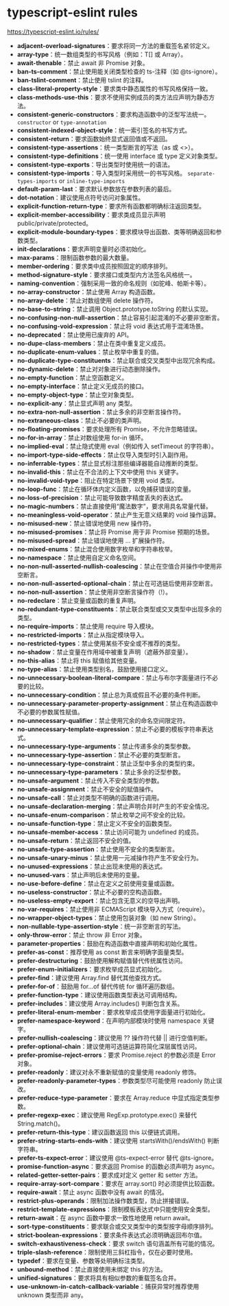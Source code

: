 # typescript-eslint rules

https://typescript-eslint.io/rules/

- **adjacent-overload-signatures**：要求将同一方法的重载签名紧邻定义。
- **array-type**：统一数组类型的书写风格（例如：T[] 或 Array<T>）。
- **await-thenable**：禁止 await 非 Promise 对象。
- **ban-ts-comment**：禁止使用能关闭类型检查的 ts-注释（如 @ts-ignore）。
- **ban-tslint-comment**：禁止使用 tslint 的注释。
- **class-literal-property-style**：要求类中静态属性的书写风格保持一致。
- **class-methods-use-this**：要求不使用实例成员的类方法应声明为静态方法。
- **consistent-generic-constructors**：要求构造函数中的泛型写法统一。
  `constructor` or `type-annotation`
- **consistent-indexed-object-style**：统一索引签名的书写方式。
- **consistent-return**：要求函数始终显式返回值或不返回。
- **consistent-type-assertions**：统一类型断言的写法（as 或 <>）。
- **consistent-type-definitions**：统一使用 interface 或 type 定义对象类型。
- **consistent-type-exports**：导出类型时使用统一的语法。
- **consistent-type-imports**：导入类型时采用统一的书写风格。
  `separate-types-imports` or `inline-type-imports`
- **default-param-last**：要求默认参数放在参数列表的最后。
- **dot-notation**：建议使用点符号访问对象属性。
- **explicit-function-return-type**：要求所有函数都明确标注返回类型。
- **explicit-member-accessibility**：要求类成员显示声明 public/private/protected。
- **explicit-module-boundary-types**：要求模块导出函数、类等明确返回和参数类型。
- **init-declarations**：要求声明变量时必须初始化。
- **max-params**：限制函数参数的最大数量。
- **member-ordering**：要求类中成员按照固定的顺序排列。
- **method-signature-style**：要求接口或类型内方法签名风格统一。
- **naming-convention**：强制采用一致的命名规则（如驼峰、帕斯卡等）。
- **no-array-constructor**：禁止使用 Array 构造函数。
- **no-array-delete**：禁止对数组使用 delete 操作符。
- **no-base-to-string**：禁止调用 Object.prototype.toString 的默认实现。
- **no-confusing-non-null-assertion**：禁止容易引起混淆的不必要非空断言。
- **no-confusing-void-expression**：禁止将 void 表达式用于混淆场景。
- **no-deprecated**：禁止使用已废弃的 API。
- **no-dupe-class-members**：禁止在类中重复定义成员。
- **no-duplicate-enum-values**：禁止枚举中重复的值。
- **no-duplicate-type-constituents**：禁止联合或交叉类型中出现冗余构成。
- **no-dynamic-delete**：禁止对对象进行动态删除操作。
- **no-empty-function**：禁止空函数定义。
- **no-empty-interface**：禁止定义无成员的接口。
- **no-empty-object-type**：禁止空对象类型。
- **no-explicit-any**：禁止显式声明 any 类型。
- **no-extra-non-null-assertion**：禁止多余的非空断言操作符。
- **no-extraneous-class**：禁止不必要的类声明。
- **no-floating-promises**：要求处理所有 Promise，不允许忽略错误。
- **no-for-in-array**：禁止对数组使用 for-in 循环。
- **no-implied-eval**：禁止隐式使用 eval（例如传入 setTimeout 的字符串）。
- **no-import-type-side-effects**：禁止仅导入类型时引入副作用。
- **no-inferrable-types**：禁止显式标注那些编译器能自动推断的类型。
- **no-invalid-this**：禁止在不合法的上下文中使用 this 关键字。
- **no-invalid-void-type**：阻止在特定场景下使用 void 类型。
- **no-loop-func**：禁止在循环体内定义函数，以免捕获错误的变量。
- **no-loss-of-precision**：禁止可能导致数字精度丢失的表达式。
- **no-magic-numbers**：禁止直接使用“魔法数字”，要求用具名常量代替。
- **no-meaningless-void-operator**：禁止产生无意义结果的 void 操作运算。
- **no-misused-new**：禁止错误地使用 new 操作符。
- **no-misused-promises**：禁止将 Promise 用于非 Promise 预期的场景。
- **no-misused-spread**：禁止错误地使用 ... 扩展操作符。
- **no-mixed-enums**：禁止混合使用数字枚举和字符串枚举。
- **no-namespace**：禁止使用自定义命名空间。
- **no-non-null-asserted-nullish-coalescing**：禁止在空值合并操作中使用非空断言。
- **no-non-null-asserted-optional-chain**：禁止在可选链后使用非空断言。
- **no-non-null-assertion**：禁止使用非空断言操作符（!）。
- **no-redeclare**：禁止变量或函数的重复声明。
- **no-redundant-type-constituents**：禁止联合类型或交叉类型中出现多余的类型。
- **no-require-imports**：禁止使用 require 导入模块。
- **no-restricted-imports**：禁止从指定模块导入。
- **no-restricted-types**：禁止使用某些不安全或不推荐的类型。
- **no-shadow**：禁止变量在作用域中被重复声明（遮蔽外部变量）。
- **no-this-alias**：禁止将 this 赋值给其他变量。
- **no-type-alias**：禁止使用类型别名，鼓励使用接口定义。
- **no-unnecessary-boolean-literal-compare**：禁止与布尔字面量进行不必要的比较。
- **no-unnecessary-condition**：禁止总为真或假且不必要的条件判断。
- **no-unnecessary-parameter-property-assignment**：禁止在构造函数中不必要的参数属性赋值。
- **no-unnecessary-qualifier**：禁止使用冗余的命名空间限定符。
- **no-unnecessary-template-expression**：禁止不必要的模板字符串表达式。
- **no-unnecessary-type-arguments**：禁止传递多余的类型参数。
- **no-unnecessary-type-assertion**：禁止不必要的类型断言。
- **no-unnecessary-type-constraint**：禁止泛型中多余的类型约束。
- **no-unnecessary-type-parameters**：禁止多余的泛型参数。
- **no-unsafe-argument**：禁止传入不安全类型的参数。
- **no-unsafe-assignment**：禁止不安全的赋值操作。
- **no-unsafe-call**：禁止对类型不明确的函数进行调用。
- **no-unsafe-declaration-merging**：禁止声明合并时产生的不安全情况。
- **no-unsafe-enum-comparison**：禁止枚举之间不安全的比较。
- **no-unsafe-function-type**：禁止定义不安全的函数类型。
- **no-unsafe-member-access**：禁止访问可能为 undefined 的成员。
- **no-unsafe-return**：禁止返回不安全的值。
- **no-unsafe-type-assertion**：禁止使用不安全的类型断言。
- **no-unsafe-unary-minus**：禁止使用一元减操作符产生不安全行为。
- **no-unused-expressions**：禁止出现未使用的表达式。
- **no-unused-vars**：禁止声明后未使用的变量。
- **no-use-before-define**：禁止在定义之前使用变量或函数。
- **no-useless-constructor**：禁止不必要的空构造函数。
- **no-useless-empty-export**：禁止包含无意义的空导出声明。
- **no-var-requires**：禁止使用非 ECMAScript 模块导入方式（require）。
- **no-wrapper-object-types**：禁止使用包装对象（如 new String）。
- **non-nullable-type-assertion-style**：统一非空断言的写法。
- **only-throw-error**：禁止 throw 非 Error 对象。
- **parameter-properties**：鼓励在构造函数中直接声明和初始化属性。
- **prefer-as-const**：推荐使用 as const 断言来明确字面量类型。
- **prefer-destructuring**：鼓励使用解构赋值替代传统属性访问。
- **prefer-enum-initializers**：要求枚举成员显式初始化。
- **prefer-find**：建议使用 Array.find 替代其他查找方式。
- **prefer-for-of**：鼓励用 for...of 替代传统 for 循环遍历数组。
- **prefer-function-type**：建议使用函数类型表达可调用结构。
- **prefer-includes**：建议使用 Array.includes() 判断包含关系。
- **prefer-literal-enum-member**：要求枚举成员使用字面量进行初始化。
- **prefer-namespace-keyword**：在声明内部模块时使用 namespace 关键字。
- **prefer-nullish-coalescing**：建议使用 ?? 操作符代替 || 进行空值判断。
- **prefer-optional-chain**：建议使用可选链运算符简化深层属性访问。
- **prefer-promise-reject-errors**：要求 Promise.reject 的参数必须是 Error 对象。
- **prefer-readonly**：建议对永不重新赋值的变量使用 readonly 修饰。
- **prefer-readonly-parameter-types**：参数类型尽可能使用 readonly 防止误改。
- **prefer-reduce-type-parameter**：要求在 Array.reduce 中显式指定类型参数。
- **prefer-regexp-exec**：建议使用 RegExp.prototype.exec() 来替代 String.match()。
- **prefer-return-this-type**：建议函数返回 this 以便链式调用。
- **prefer-string-starts-ends-with**：建议使用 startsWith()/endsWith() 判断字符串。
- **prefer-ts-expect-error**：建议使用 @ts-expect-error 替代 @ts-ignore。
- **promise-function-async**：要求返回 Promise 的函数必须声明为 async。
- **related-getter-setter-pairs**：要求成对定义 getter 和 setter 方法。
- **require-array-sort-compare**：要求在 array.sort() 时必须提供比较函数。
- **require-await**：禁止 async 函数中没有 await 的情况。
- **restrict-plus-operands**：限制加法操作数类型，防止拼接错误。
- **restrict-template-expressions**：限制模板表达式中只能使用安全类型。
- **return-await**：在 async 函数中要求一致性地使用 return await。
- **sort-type-constituents**：要求联合或交叉类型中的类型按字母顺序排列。
- **strict-boolean-expressions**：要求条件表达式必须明确返回布尔值。
- **switch-exhaustiveness-check**：要求 switch 语句涵盖所有可能的情况。
- **triple-slash-reference**：限制使用三斜杠指令，仅在必要时使用。
- **typedef**：要求在变量、参数等处明确标注类型。
- **unbound-method**：禁止直接使用未绑定 this 的方法。
- **unified-signatures**：要求将具有相似参数的重载签名合并。
- **use-unknown-in-catch-callback-variable**：捕获异常时推荐使用 unknown 类型而非 any。
